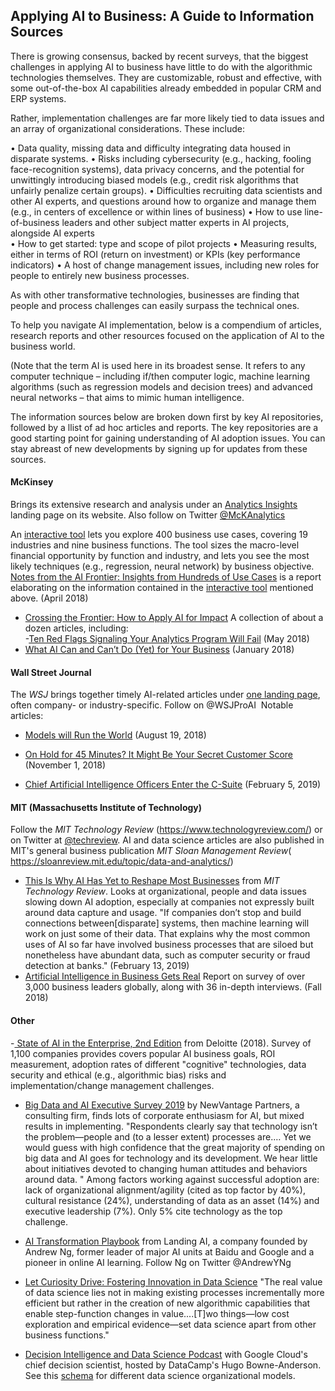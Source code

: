 ## Applying AI to Business: A Guide to Information Sources

There is growing consensus, backed by recent surveys, that the biggest challenges in applying AI to business have little to do with the algorithmic technologies themselves. They are customizable, robust and effective, with some out-of-the-box AI capabilities already embedded in popular CRM and ERP systems.

Rather, implementation challenges are far more likely tied to data issues and an array of organizational considerations.  These include: 

•	Data quality, missing data and difficulty integrating data housed in disparate systems.
•	Risks including cybersecurity (e.g., hacking, fooling face-recognition systems), data privacy concerns, and the potential for unwittingly introducing biased models (e.g., credit risk algorithms that unfairly penalize certain groups).
•	Difficulties recruiting data scientists and other AI experts, and questions around how to organize and manage them (e.g., in centers of excellence or within lines of business)
•	How to use line-of-business leaders and other subject matter experts in AI projects, alongside AI experts   
•	How to get started: type and scope of pilot projects 
•	Measuring results, either in terms of ROI (return on investment) or KPIs (key performance indicators)
•	A host of change management issues, including new roles for people to entirely new business processes.

As with other transformative technologies, businesses are finding that people and process challenges can easily surpass the technical ones. 

To help you navigate AI implementation, below is a compendium of articles, research reports and other resources focused on the application of AI to the business world.  

(Note that the term AI is used here in its broadest sense.  It refers to any computer technique – including if/then computer logic, machine learning algorithms (such as regression models and decision trees) and advanced neural networks – that aims to mimic human intelligence.

The information sources below are broken down first by key AI repositories, followed by a llist of ad hoc articles and reports.  The key repositories are a good starting point for gaining understanding of AI adoption issues.  You can stay abreast of new developments by signing up for updates from these sources.  

#### McKinsey
Brings its extensive research and analysis under an [Analytics Insights](https://www.mckinsey.com/business-functions/mckinsey-analytics/our-insights) landing page on its website.  Also follow on Twitter [@McKAnalytics]( https://twitter.com/McKAnalytics) 

An [interactive tool](https://www.mckinsey.com/featured-insights/artificial-intelligence/visualizing-the-uses-and-potential-impact-of-ai-and-other-analytics) lets you explore 400 business use cases, covering 19 industries and nine business functions.  The tool sizes the macro-level financial opportunity by function and industry, and lets you see the most likely techniques (e.g., regression, neural network) by business objective.
[Notes from the AI Frontier: Insights from Hundreds of Use Cases]( https://www.mckinsey.com/~/media/mckinsey/featured%20insights/artificial%20intelligence/notes%20from%20the%20ai%20frontier%20applications%20and%20value%20of%20deep%20learning/notes-from-the-ai-frontier-insights-from-hundreds-of-use-cases-discussion-paper.ashx) is a report elaborating on the information contained in the [interactive tool](https://www.mckinsey.com/featured-insights/artificial-intelligence/visualizing-the-uses-and-potential-impact-of-ai-and-other-analytics) mentioned above.  (April 2018)
- [Crossing the Frontier: How to Apply AI for Impact](https://www.mckinsey.com/business-functions/mckinsey-analytics/our-insights/crossing-the-frontier-how-to-apply-ai-for-impact) A collection of about a dozen articles, including:  
-[Ten Red Flags Signaling Your Analytics Program Will Fail](https://www.mckinsey.com/business-functions/mckinsey-analytics/our-insights/ten-red-flags-signaling-your-analytics-program-will-fail) (May 2018)
- [What AI Can and Can’t Do (Yet) for Your Business](https://www.mckinsey.com/business-functions/mckinsey-analytics/our-insights/what-ai-can-and-cant-do-yet-for-your-business) (January 2018)
#### Wall Street Journal
The _WSJ_ brings together timely AI-related articles under [one landing page](https://www.wsj.com/pro/artificial-intelligence), often company- or industry-specific.  Follow on @WSJProAI ‏
Notable articles:  
- [Models will Run the World](https://www.wsj.com/articles/models-will-run-the-world-1534716720) (August 19, 2018)

- [On Hold for 45 Minutes? It Might Be Your Secret Customer Score](https://www.wsj.com/articles/on-hold-for-45-minutes-it-might-be-your-secret-customer-score-1541084656) (November 1, 2018)
- [Chief Artificial Intelligence Officers Enter the C-Suite](https://www.wsj.com/articles/chief-artificial-intelligence-officers-enter-the-c-suite-11548756000) (February 5, 2019)
#### MIT (Massachusetts Institute of Technology) 
Follow the _MIT Technology Review_  (https://www.technologyreview.com/) or on Twitter at [@techreview]( https://twitter.com/techreview).  AI and data science articles are also published in MIT's general business publication _MIT Sloan Management Review_( https://sloanreview.mit.edu/topic/data-and-analytics/)
- [This Is Why AI Has Yet to Reshape Most Businesses](https://www.technologyreview.com/s/612897/this-is-why-ai-has-yet-to-reshape-most-businesses/?utm_medium=tr_social&utm_campaign=site_visitor.unpaid.engagement&utm_source=twitter) from _MIT Technology Review_.   Looks at organizational, people and data issues slowing down AI adoption, especially at companies not expressly built around data capture and usage.  "If companies don’t stop and build connections between[disparate] systems, then machine learning will work on just some of their data. That explains why the most common uses of AI so far have involved business processes that are siloed but nonetheless have abundant data, such as computer security or fraud detection at banks." (February 13, 2019)
- [Artificial Intelligence in Business Gets Real](https://sloanreview.mit.edu/projects/artificial-intelligence-in-business-gets-real/)  Report on survey of over 3,000 business leaders globally, along with 36 in-depth interviews. (Fall 2018)
#### Other 
-[ State of AI in the Enterprise, 2nd Edition]( https://www2.deloitte.com/content/dam/insights/us/articles/4780_State-of-AI-in-the-enterprise/DI_State-of-AI-in-the-enterprise-2nd-ed.pdf)  from Deloitte (2018).  Survey of 1,100 companies provides covers popular AI business goals, ROI measurement,  adoption rates of different "cognitive" technologies, data security and ethical (e.g., algorithmic bias) risks and implementation/change management challenges.  

- [Big Data and AI Executive Survey 2019](http://newvantage.com/wp-content/uploads/2018/12/Big-Data-Executive-Survey-2019-Findings-Updated-010219-1.pdf?utm_campaign=Data_Elixir&utm_medium=email&utm_source=Data_Elixir_220) by NewVantage Partners, a consulting firm, finds lots of corporate enthusiasm for AI, but mixed results in implementing.  "Respondents clearly say that technology isn’t the problem—people and (to a lesser extent) processes are.… Yet we would guess with high confidence that the great majority of spending on big data and AI goes for technology and its development. We hear little about initiatives devoted to changing human attitudes and behaviors around data. " Among factors working against successful adoption are: lack of organizational alignment/agility (cited as top factor by 40%), cultural resistance (24%), understanding of data as an asset (14%) and executive leadership (7%).  Only 5% cite technology as the top challenge.   

- [AI Transformation Playbook](https://landing.ai/ai-transformation-playbook/) from Landing AI, a company founded by Andrew Ng, former leader of major AI units at Baidu and Google and a pioneer in online AI learning.   Follow Ng on Twitter @AndrewYNg ‏
- [Let Curiosity Drive: Fostering Innovation in Data Science](https://multithreaded.stitchfix.com/blog/2019/01/18/fostering-innovation-in-data-science/) "The real value of data science lies not in making existing processes incrementally more efficient but rather in the creation of new algorithmic capabilities that enable step-function changes in value....[T]wo things—low cost exploration and empirical evidence—set data science apart from other business functions."
- [Decision Intelligence and Data Science Podcast](https://www.datacamp.com/community/podcast/decision-intelligence-data-science) with Google Cloud's chief decision scientist, hosted by DataCamp's Hugo Bowne-Anderson.  See this [schema](https://github.com/robjm16/Business_Applications_Compendium/blob/master/Org_Model_for_DS_Implementation.JPG) for different data science organizational models.

